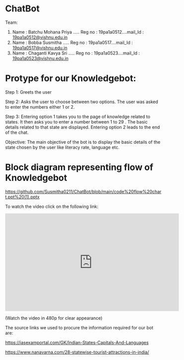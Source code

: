 # ChatBot
Team:
1. Name : Batchu Mohana Priya   .....  Reg no : 19pa1a0512....mail_Id : 19pa1a0512@vishnu.edu.in
2. Name : Bobba Susmitha       .....   Reg no : 19pa1a0517....mail_Id : 19pa1a0517@vishnu.edu.in
3. Name : Chaganti Kavya Sri  .....     Reg no : 19pa1a0523....mail_Id : 19pa1a0523@vishnu.edu.in
# Protype for our Knowledgebot:
Step 1:
Greets the user

Step 2:
Asks the user to choose between two options.
The user was asked to enter the numbers either 1 or 2.

Step 3:
Entering option 1 takes you to the page of knowledge related to states.
It then asks you to enter a number between 1 to 29 .
The basic details related to that state are displayed.
Entering option 2 leads to the end of the chat.

Objective:
The main objective of the bot is to display the basic details of the state chosen by the user like literacy rate, language etc.

# Block diagram representing flow of Knowledgebot

https://github.com/Susmitha0211/ChatBot/blob/main/code%20flow%20chart.ppt%20(1).pptx

To watch the video click on the following link:
<iframe width="560" height="315" src="https://www.youtube.com/embed/ljnZES2uPe0" frameborder="0" allow="accelerometer; autoplay; clipboard-write; encrypted-media; gyroscope; picture-in-picture" allowfullscreen></iframe>

(Watch the video in 480p for clear appearance)

The source links we used to procure the information required for our bot are:

https://iasexamportal.com/GK/Indian-States-Capitals-And-Languages

https://www.nanavarna.com/28-statewise-tourist-attractions-in-india/
